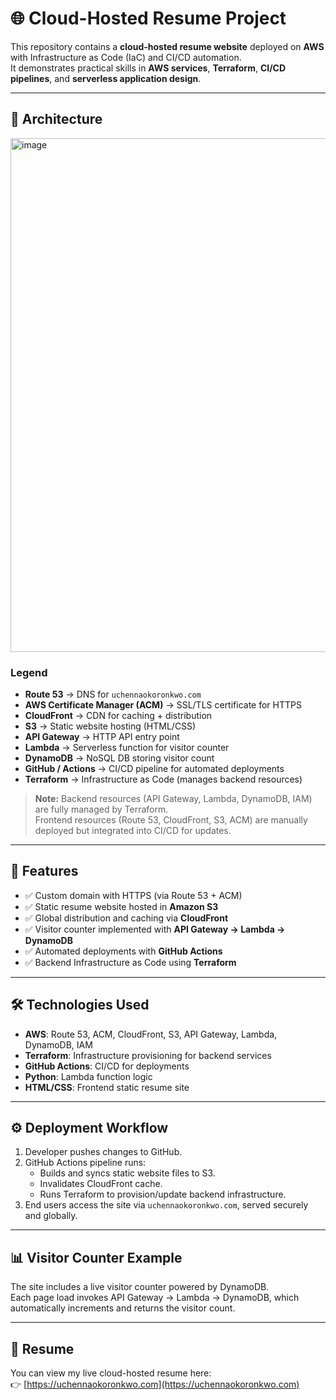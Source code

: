 # 🌐 Cloud-Hosted Resume Project

This repository contains a **cloud-hosted resume website** deployed on **AWS** with Infrastructure as Code (IaC) and CI/CD automation.  
It demonstrates practical skills in **AWS services**, **Terraform**, **CI/CD pipelines**, and **serverless application design**.

---

## 📐 Architecture

<img width="1622" height="822" alt="image" src="https://github.com/user-attachments/assets/78d1626e-6245-4734-b95d-c2e2427ecfd3" />


### Legend
- **Route 53** → DNS for `uchennaokoronkwo.com`  
- **AWS Certificate Manager (ACM)** → SSL/TLS certificate for HTTPS  
- **CloudFront** → CDN for caching + distribution  
- **S3** → Static website hosting (HTML/CSS)  
- **API Gateway** → HTTP API entry point  
- **Lambda** → Serverless function for visitor counter  
- **DynamoDB** → NoSQL DB storing visitor count  
- **GitHub / Actions** → CI/CD pipeline for automated deployments  
- **Terraform** → Infrastructure as Code (manages backend resources)

> **Note:** Backend resources (API Gateway, Lambda, DynamoDB, IAM) are fully managed by Terraform.  
> Frontend resources (Route 53, CloudFront, S3, ACM) are manually deployed but integrated into CI/CD for updates.

---

## 🚀 Features
- ✅ Custom domain with HTTPS (via Route 53 + ACM)  
- ✅ Static resume website hosted in **Amazon S3**  
- ✅ Global distribution and caching via **CloudFront**  
- ✅ Visitor counter implemented with **API Gateway → Lambda → DynamoDB**  
- ✅ Automated deployments with **GitHub Actions**  
- ✅ Backend Infrastructure as Code using **Terraform**  

---

## 🛠️ Technologies Used
- **AWS**: Route 53, ACM, CloudFront, S3, API Gateway, Lambda, DynamoDB, IAM  
- **Terraform**: Infrastructure provisioning for backend services  
- **GitHub Actions**: CI/CD for deployments  
- **Python**: Lambda function logic  
- **HTML/CSS**: Frontend static resume site  

---

## ⚙️ Deployment Workflow
1. Developer pushes changes to GitHub.  
2. GitHub Actions pipeline runs:  
   - Builds and syncs static website files to S3.  
   - Invalidates CloudFront cache.  
   - Runs Terraform to provision/update backend infrastructure.  
3. End users access the site via `uchennaokoronkwo.com`, served securely and globally.  

---

## 📊 Visitor Counter Example
The site includes a live visitor counter powered by DynamoDB.  
Each page load invokes API Gateway → Lambda → DynamoDB, which automatically increments and returns the visitor count.

---

## 📄 Resume
You can view my live cloud-hosted resume here:  
👉 [https://uchennaokoronkwo.com](https://uchennaokoronkwo.com)

